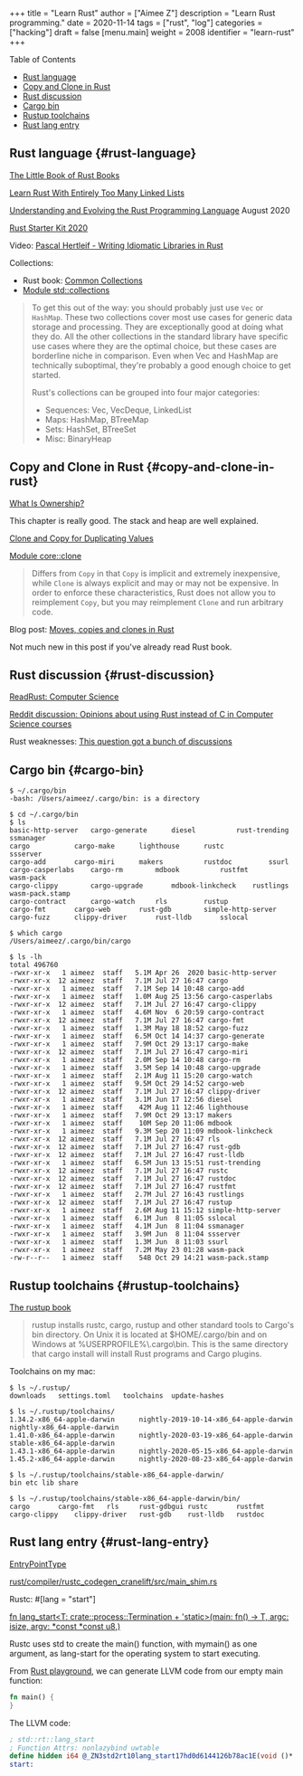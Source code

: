 +++
title = "Learn Rust"
author = ["Aimee Z"]
description = "Learn Rust programming."
date = 2020-11-14
tags = ["rust", "log"]
categories = ["hacking"]
draft = false
[menu.main]
  weight = 2008
  identifier = "learn-rust"
+++

<div class="ox-hugo-toc toc">
<div></div>

<div class="heading">Table of Contents</div>

- [Rust language](#rust-language)
- [Copy and Clone in Rust](#copy-and-clone-in-rust)
- [Rust discussion](#rust-discussion)
- [Cargo bin](#cargo-bin)
- [Rustup toolchains](#rustup-toolchains)
- [Rust lang entry](#rust-lang-entry)

</div>
<!--endtoc-->


## Rust language {#rust-language}

[The Little Book of Rust Books](https://lborb.github.io/book/)

[Learn Rust With Entirely Too Many Linked Lists](https://rust-unofficial.github.io/too-many-lists/index.html)

[Understanding and Evolving the Rust Programming Language](https://people.mpi-sws.org/~jung/phd/thesis-screen.pdf) August 2020

[Rust Starter Kit 2020](https://wiki.alopex.li/RustStarterKit2020)

Video: [Pascal Hertleif - Writing Idiomatic Libraries in Rust](https://www.youtube.com/watch?v=0zOg8%5FB71gE)

Collections:

-   Rust book: [Common Collections](https://doc.rust-lang.org/stable/book/ch08-00-common-collections.html)
-   [Module std::collections](https://doc.rust-lang.org/stable/std/collections/index.html)

> To get this out of the way: you should probably just use `Vec` or `HashMap`.
These two collections cover most use cases for generic data storage and processing.
They are exceptionally good at doing what they do.
All the other collections in the standard library have
specific use cases where they are the optimal choice,
but these cases are borderline niche in comparison.
Even when Vec and HashMap are technically suboptimal,
they're probably a good enough choice to get started.
>
> Rust's collections can be grouped into four major categories:
>
> - Sequences: Vec, VecDeque, LinkedList
> - Maps: HashMap, BTreeMap
> - Sets: HashSet, BTreeSet
> - Misc: BinaryHeap


## Copy and Clone in Rust {#copy-and-clone-in-rust}

[What Is Ownership?](https://doc.rust-lang.org/stable/book/ch04-01-what-is-ownership.html)

This chapter is really good. The stack and heap are well explained.

[Clone and Copy for Duplicating Values](https://doc.rust-lang.org/stable/book/appendix-03-derivable-traits.html?highlight=clone#clone-and-copy-for-duplicating-values)

[Module core::clone](https://doc.rust-lang.org/core/clone/index.html)

> Differs from `Copy` in that `Copy` is implicit and extremely inexpensive,
while `Clone` is always explicit and may or may not be expensive.
In order to enforce these characteristics, Rust does not allow you to reimplement `Copy`,
but you may reimplement `Clone` and run arbitrary code.

Blog post:
[Moves, copies and clones in Rust](https://hashrust.com/blog/moves-copies-and-clones-in-rust/)

Not much new in this post if you've already read Rust book.


## Rust discussion {#rust-discussion}

[ReadRust: Computer Science](https://readrust.net/computer-science)

[Reddit discussion: Opinions about using Rust instead of C in Computer Science courses](https://www.reddit.com/r/rust/comments/6nw22d/opinions%5Fabout%5Fusing%5Frust%5Finstead%5Fof%5Fc%5Fin/)

Rust weaknesses:
[This question got a bunch of discussions](https://www.reddit.com/r/rust/comments/jia2xn/what%5Fare%5Fsome%5Fof%5Frusts%5Fweaknesses%5Fas%5Fa%5Flanguage/)


## Cargo bin {#cargo-bin}

```shell
$ ~/.cargo/bin
-bash: /Users/aimeez/.cargo/bin: is a directory

$ cd ~/.cargo/bin
$ ls
basic-http-server	cargo-generate		diesel			rust-trending		ssmanager
cargo			cargo-make		lighthouse		rustc			ssserver
cargo-add		cargo-miri		makers			rustdoc			ssurl
cargo-casperlabs	cargo-rm		mdbook			rustfmt			wasm-pack
cargo-clippy		cargo-upgrade		mdbook-linkcheck	rustlings		wasm-pack.stamp
cargo-contract		cargo-watch		rls			rustup
cargo-fmt		cargo-web		rust-gdb		simple-http-server
cargo-fuzz		clippy-driver		rust-lldb		sslocal

$ which cargo
/Users/aimeez/.cargo/bin/cargo

$ ls -lh
total 496760
-rwxr-xr-x   1 aimeez  staff   5.1M Apr 26  2020 basic-http-server
-rwxr-xr-x  12 aimeez  staff   7.1M Jul 27 16:47 cargo
-rwxr-xr-x   1 aimeez  staff   7.1M Sep 14 10:48 cargo-add
-rwxr-xr-x   1 aimeez  staff   1.0M Aug 25 13:56 cargo-casperlabs
-rwxr-xr-x  12 aimeez  staff   7.1M Jul 27 16:47 cargo-clippy
-rwxr-xr-x   1 aimeez  staff   4.6M Nov  6 20:59 cargo-contract
-rwxr-xr-x  12 aimeez  staff   7.1M Jul 27 16:47 cargo-fmt
-rwxr-xr-x   1 aimeez  staff   1.3M May 18 18:52 cargo-fuzz
-rwxr-xr-x   1 aimeez  staff   6.5M Oct 14 14:37 cargo-generate
-rwxr-xr-x   1 aimeez  staff   7.9M Oct 29 13:17 cargo-make
-rwxr-xr-x  12 aimeez  staff   7.1M Jul 27 16:47 cargo-miri
-rwxr-xr-x   1 aimeez  staff   2.0M Sep 14 10:48 cargo-rm
-rwxr-xr-x   1 aimeez  staff   3.5M Sep 14 10:48 cargo-upgrade
-rwxr-xr-x   1 aimeez  staff   2.1M Aug 11 15:20 cargo-watch
-rwxr-xr-x   1 aimeez  staff   9.5M Oct 29 14:52 cargo-web
-rwxr-xr-x  12 aimeez  staff   7.1M Jul 27 16:47 clippy-driver
-rwxr-xr-x   1 aimeez  staff   3.1M Jun 17 12:56 diesel
-rwxr-xr-x   1 aimeez  staff    42M Aug 11 12:46 lighthouse
-rwxr-xr-x   1 aimeez  staff   7.9M Oct 29 13:17 makers
-rwxr-xr-x   1 aimeez  staff    10M Sep 20 11:06 mdbook
-rwxr-xr-x   1 aimeez  staff   9.3M Sep 20 11:09 mdbook-linkcheck
-rwxr-xr-x  12 aimeez  staff   7.1M Jul 27 16:47 rls
-rwxr-xr-x  12 aimeez  staff   7.1M Jul 27 16:47 rust-gdb
-rwxr-xr-x  12 aimeez  staff   7.1M Jul 27 16:47 rust-lldb
-rwxr-xr-x   1 aimeez  staff   6.5M Jun 13 15:51 rust-trending
-rwxr-xr-x  12 aimeez  staff   7.1M Jul 27 16:47 rustc
-rwxr-xr-x  12 aimeez  staff   7.1M Jul 27 16:47 rustdoc
-rwxr-xr-x  12 aimeez  staff   7.1M Jul 27 16:47 rustfmt
-rwxr-xr-x   1 aimeez  staff   2.7M Jul 27 16:43 rustlings
-rwxr-xr-x  12 aimeez  staff   7.1M Jul 27 16:47 rustup
-rwxr-xr-x   1 aimeez  staff   2.6M Aug 11 15:12 simple-http-server
-rwxr-xr-x   1 aimeez  staff   6.1M Jun  8 11:05 sslocal
-rwxr-xr-x   1 aimeez  staff   4.1M Jun  8 11:04 ssmanager
-rwxr-xr-x   1 aimeez  staff   3.9M Jun  8 11:04 ssserver
-rwxr-xr-x   1 aimeez  staff   1.3M Jun  8 11:03 ssurl
-rwxr-xr-x   1 aimeez  staff   7.2M May 23 01:28 wasm-pack
-rw-r--r--   1 aimeez  staff    54B Oct 29 14:21 wasm-pack.stamp
```


## Rustup toolchains {#rustup-toolchains}

[The rustup book](https://rust-lang.github.io/rustup/installation/index.html)
>rustup installs rustc, cargo, rustup and other standard tools
to Cargo's bin directory. On Unix it is located at $HOME/.cargo/bin
and on Windows at %USERPROFILE%\\.cargo\bin.
This is the same directory that cargo install will
install Rust programs and Cargo plugins.

Toolchains on my mac:

```shell
$ ls ~/.rustup/
downloads	settings.toml	toolchains	update-hashes

$ ls ~/.rustup/toolchains/
1.34.2-x86_64-apple-darwin		nightly-2019-10-14-x86_64-apple-darwin	nightly-x86_64-apple-darwin
1.41.0-x86_64-apple-darwin		nightly-2020-03-19-x86_64-apple-darwin	stable-x86_64-apple-darwin
1.43.1-x86_64-apple-darwin		nightly-2020-05-15-x86_64-apple-darwin
1.45.2-x86_64-apple-darwin		nightly-2020-08-23-x86_64-apple-darwin

$ ls ~/.rustup/toolchains/stable-x86_64-apple-darwin/
bin	etc	lib	share

$ ls ~/.rustup/toolchains/stable-x86_64-apple-darwin/bin/
cargo		cargo-fmt	rls		rust-gdbgui	rustc		rustfmt
cargo-clippy	clippy-driver	rust-gdb	rust-lldb	rustdoc
```


## Rust lang entry {#rust-lang-entry}

[EntryPointType](https://github.com/rust-lang/rust/blob/efbaa413061c2a6e52f06f00a60ee7830fcf3ea5/compiler/rustc%5Fpasses/src/entry.rs#L50-L76)

[rust/compiler/rustc\_codegen\_cranelift/src/main\_shim.rs](https://github.com/rust-lang/rust/blob/56293097f7f877f1350a6cd00f79d03132f16515/compiler/rustc%5Fcodegen%5Fcranelift/src/main%5Fshim.rs)

Rustc: #[lang = "start"]

[fn lang\_start<T: crate::process::Termination + 'static>(main: fn() -> T, argc: isize, argv: \*const \*const u8,)](https://github.com/rust-lang/rust/blob/master/library/std/src/rt.rs#L60)

Rustc uses std to create the main() function,
with mymain() as one argument,
as lang-start for the operating system
to start executing.

From [Rust playground](https://play.rust-lang.org/), we can generate LLVM code from
our empty main function:

```rust
fn main() {
}
```

The LLVM code:

```llvm
; std::rt::lang_start
; Function Attrs: nonlazybind uwtable
define hidden i64 @_ZN3std2rt10lang_start17hd0d6144126b78ac1E(void ()* nonnull %main, i64 %argc, i8** %argv) unnamed_addr #1 !dbg !42 {
start:
```